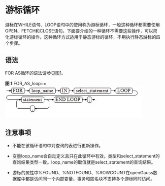 # 游标循环<a name="ZH-CN_TOPIC_0245374636"></a>

游标在WHILE语句、LOOP语句中的使用称为游标循环，一般这种循环都需要使用OPEN、FETCH和CLOSE语句。下面要介绍的一种循环不需要这些操作，可以简化游标循环的操作，这种循环方式适用于静态游标的循环，不用执行静态游标的四个步骤。

## 语法<a name="zh-cn_topic_0237122246_zh-cn_topic_0059778239_s92d68947ac0f4661909c7c571b7c8222"></a>

FOR AS循环的语法请参见[图1](#zh-cn_topic_0237122246_zh-cn_topic_0059778239_fd1982700d7d8496a9358b5d029a0123b)。

**图 1**  FOR\_AS\_loop::=<a name="zh-cn_topic_0237122246_zh-cn_topic_0059778239_fd1982700d7d8496a9358b5d029a0123b"></a>
![](figures/FOR_AS_loop.png "FOR_AS_loop")

## 注意事项<a name="zh-cn_topic_0237122246_zh-cn_topic_0059778239_s617705baa7ed48738372dea4725976b9"></a>

-   不能在该循环语句中对查询的表进行更新操作。
-   变量loop\_name会自动定义且只在此循环中有效，类型和select\_statement的查询结果类型一致。loop\_name的取值就是select\_statement的查询结果。

-   游标的属性中%FOUND、%NOTFOUND、%ROWCOUNT在openGauss数据库中都是访问同一个内部变量，事务和匿名块不支持多个游标同时访问。
